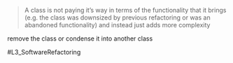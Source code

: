 > A class is not paying it’s way in terms of the functionality that it brings (e.g. the class was downsized by previous refactoring or was an abandoned functionality) and instead just adds more complexity

remove the class or condense it into another class

#L3_SoftwareRefactoring 